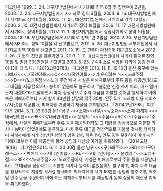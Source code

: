 피고인은 1999. 3. 24. 대구지방법원에서 사기죄로 징역 8월 및 집행유예 2년을, 2003. 12. 24. 대구지방법원에서 사기죄로 징역 6월을, 2004. 8. 16. 대구지방법원에서 사기죄로 징역 8월을, 2005. 11. 24. 대전지방법원에서 사기죄로 징역 10월을, 2006. 2. 10. 대전지방법원에서 사기죄로 징역 10월을, 2006. 11. 17. 대전지방법원에서 사기죄로 징역 9월을, 2007. 11. 1. 대전지방법원에서 상습사기죄로 징역 10월을, 2008. 12. 18. 부산지방법원에서 사기죄로 징역 1년 2월을, 2010. 7. 29. 부산지방법원에서 사기죄로 징역 10월을 각 선고받았고, 2011. 5. 26. 대구지방법원 서부지원에서 사기죄로 징역 10월을 선고받고 2011. 10. 19. 그 판결이 확정되어 대구교도소에서 2012. 1. 26. 그 형의 집행을 종료하였고, 2013. 1. 11. 울산지방법원에서 사기죄 등으로 징역 10월 및 벌금 300만원을 선고받고 2013. 5. 23. 구속취소로 석방된 이외에 동종 전력이 13회 더 있다.
『2013고단3783』
피고인은 2013. 11. 11. 19:10경 울산 중구에 있는 피해자 <<<내국인이름>>>C<<</내국인이름>>>가 운영하는 '<<<노래주점>>>D<<</노래주점>>>노래 주점'에서 사실은 피해자로부터 주류 등을 제공받더라도 그 대금을 지급할 의사나 능력이 없음에도 불구하고, "술값은 신경 쓰지 마라, 내가 얼마든지 내겠다"라고 말하면서 마치 정상적으로 주류 대금을 지불할 것처럼 행세하여 이에 속은 피해자로부터 시가 합계 43만원 상당의 맥주 30병, 안주 5개, 노래방 이용 서비스(7시간)를 제공받아, 피해자를 기망하여 재물을 교부받았다.
『2014고단1798』
피고인은 2014. 3. 1. 03:00경 울산 남구 <<<소재>>>RA<<</소재>>>소재 피해자 <<<내국인이름>>>RB<<</내국인이름>>> 운영의 "<<<주점>>>RC<<</주점>>>"주점에서, 사실은 피해자로부터 주류 등을 제공받더라도 그 대금을 정상적으로 지불할 의사나 능력이 없었음에도 불구하고, 마치 주류 대금을 정상적으로 지불할 것처럼 행세하며 피해자에게 시가 39만원 상당의 양주 2병, 맥주 1병, 안주 등을 주문하여 이에 속은 피해자로부터 이를 제공받아 동액 상당의 재산상 이익을 취득하였다.
『2014고단1849』
피고인은 2014. 6. 11. 23:30경 울산 남구 <<<구아래주소>>>RD<<</구아래주소>>> 피해자 <<<내국인이름>>>RE<<</내국인이름>>> 운영의 "<<<노래주점>>>RF<<</노래주점>>>"노래주점에서, 사실은 피해자로부터 주류 등을 제공받더라도 그 대금을 정상적으로 지불할 의사나 능력이 없었음에도 불구하고, 마치 주류 대금을 정상적으로 지불할 것처럼 행세하며 피해자에게 시가 50만원 상당의 양주 2병, 맥주 및 안주 등을 주문하여 이에 속은 피해자로부터 이를 제공받아 동액 상당의 재산상 이익을 취득하였다.